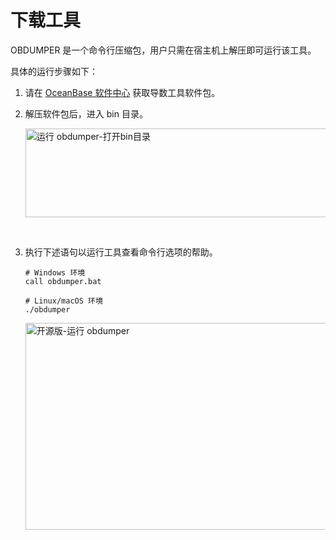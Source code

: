 下载工具
================================

OBDUMPER 是一个命令行压缩包，用户只需在宿主机上解压即可运行该工具。

具体的运行步骤如下：

1. 请在 [OceanBase 软件中心](https://open.oceanbase.com/softwareCenter/community) 获取导数工具软件包。
&nbsp; 

2. 解压软件包后，进入 bin 目录。

      <img src="https://obbusiness-private.oss-cn-shanghai.aliyuncs.com/doc/img/obloaderobdumper/%E7%A4%BE%E5%8C%BA%E7%89%88300/obloader.png" width = "560" height = "142" alt="运行 obdumper-打开bin目录" />
&nbsp;  

3. 执行下述语句以运行工具查看命令行选项的帮助。

   ```shell
   # Windows 环境
   call obdumper.bat 
   
   # Linux/macOS 环境 
   ./obdumper
   ```

      <img src="https://obbusiness-private.oss-cn-shanghai.aliyuncs.com/doc/img/obloaderobdumper/%E7%A4%BE%E5%8C%BA%E7%89%88300/C72B2C54-33F0-4D11-BD5B-A41AD0E2768D.png" width = "560" height = "331" alt="开源版-运行 obdumper" />
   